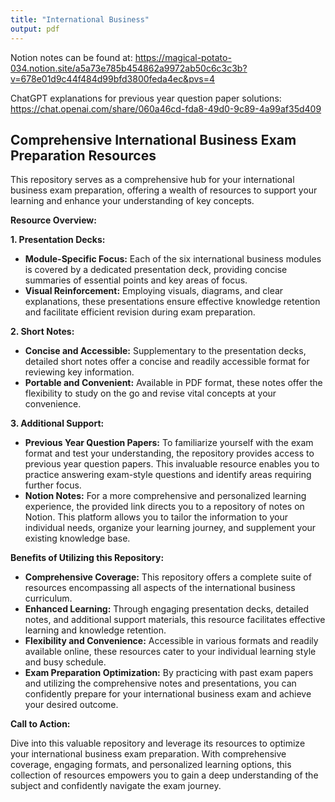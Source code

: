 ```yaml
---
title: "International Business"
output: pdf
---
```

Notion notes can be found at: https://magical-potato-034.notion.site/a5a73e785b454862a9972ab50c6c3c3b?v=678e01d9c44f484d99bfd3800feda4ec&pvs=4 

ChatGPT explanations for previous year question paper solutions: https://chat.openai.com/share/060a46cd-fda8-49d0-9c89-4a99af35d409

## Comprehensive International Business Exam Preparation Resources

This repository serves as a comprehensive hub for your international business exam preparation, offering a wealth of resources to support your learning and enhance your understanding of key concepts.

**Resource Overview:**

**1. Presentation Decks:**

* **Module-Specific Focus:** Each of the six international business modules is covered by a dedicated presentation deck, providing concise summaries of essential points and key areas of focus.
* **Visual Reinforcement:** Employing visuals, diagrams, and clear explanations, these presentations ensure effective knowledge retention and facilitate efficient revision during exam preparation.

**2. Short Notes:**

* **Concise and Accessible:** Supplementary to the presentation decks, detailed short notes offer a concise and readily accessible format for reviewing key information.
* **Portable and Convenient:** Available in PDF format, these notes offer the flexibility to study on the go and revise vital concepts at your convenience.

**3. Additional Support:**

* **Previous Year Question Papers:** To familiarize yourself with the exam format and test your understanding, the repository provides access to previous year question papers. This invaluable resource enables you to practice answering exam-style questions and identify areas requiring further focus.
* **Notion Notes:** For a more comprehensive and personalized learning experience, the provided link directs you to a repository of notes on Notion. This platform allows you to tailor the information to your individual needs, organize your learning journey, and supplement your existing knowledge base.

**Benefits of Utilizing this Repository:**

* **Comprehensive Coverage:** This repository offers a complete suite of resources encompassing all aspects of the international business curriculum.
* **Enhanced Learning:** Through engaging presentation decks, detailed notes, and additional support materials, this resource facilitates effective learning and knowledge retention.
* **Flexibility and Convenience:** Accessible in various formats and readily available online, these resources cater to your individual learning style and busy schedule.
* **Exam Preparation Optimization:** By practicing with past exam papers and utilizing the comprehensive notes and presentations, you can confidently prepare for your international business exam and achieve your desired outcome.

**Call to Action:**

Dive into this valuable repository and leverage its resources to optimize your international business exam preparation. With comprehensive coverage, engaging formats, and personalized learning options, this collection of resources empowers you to gain a deep understanding of the subject and confidently navigate the exam journey.
